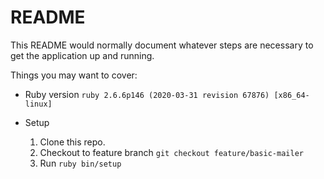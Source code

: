 # README

This README would normally document whatever steps are necessary to get the
application up and running.

Things you may want to cover:

* Ruby version
  `ruby 2.6.6p146 (2020-03-31 revision 67876) [x86_64-linux]`

* Setup
  1. Clone this repo.
  2. Checkout to feature branch `git checkout feature/basic-mailer`
  3. Run `ruby bin/setup`


